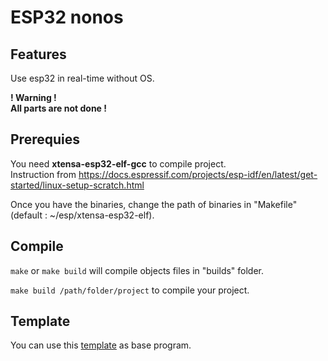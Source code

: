 # **ESP32 nonos**

## **Features**

Use esp32 in real-time without OS.

**! Warning !**  
**All parts are not done !**

## **Prerequies**

You need **xtensa-esp32-elf-gcc** to compile project.  
Instruction from https://docs.espressif.com/projects/esp-idf/en/latest/get-started/linux-setup-scratch.html  

Once you have the binaries, change the path of binaries in "Makefile"  
(default : ~/esp/xtensa-esp32-elf).

## **Compile**

`make` or `make build` will compile objects files in "builds" folder.

`make build /path/folder/project` to compile your project.



## **Template**

You can use this [template](https://github.com/Niglou/esp32-nonos-template) as base program.
